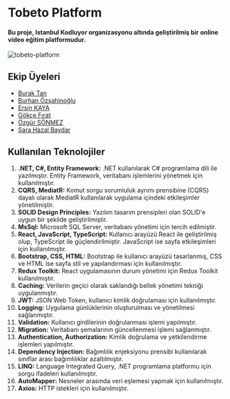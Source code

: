# Tobeto Platform 

#### Bu proje, Istanbul Kodluyor organizasyonu altında geliştirilmiş bir online video eğitim platformudur.  
  
![tobeto-platform](https://github.com/DotNetReactFullStack/TobetoPlatformCleanArchitecture/assets/129520646/1a49624f-c1bd-41a2-b409-a5d49c761c65)

## Ekip Üyeleri

- [Burak Tan](https://github.com/buraktann)  
- [Burhan Özşahinoğlu](https://github.com/burhan-xD)
- [Ersin KAYA](https://github.com/ersin-kaya) 
- [Gökçe Fırat](https://github.com/gokcefirat) 
- [Özgür SÖNMEZ](https://github.com/OzgurSonmez)  
- [Şara Hazal Baydar](https://github.com/sarahazalbaydar)


## Kullanılan Teknolojiler

1. **.NET, C#, Entity Framework:** .NET kullanılarak C# programlama dili ile yazılmıştır. Entity Framework, veritabanı işlemlerini yönetmek için kullanılmıştır.
2. **CQRS, MediatR:** Komut sorgu sorumluluk ayrımı prensibine (CQRS) dayalı olarak MediatR kullanılarak uygulama içindeki etkileşimler yönetilmiştir.
3. **SOLID Design Principles:** Yazılım tasarım prensipleri olan SOLID'e uygun bir şekilde geliştirilmiştir.
4. **MsSql:** Microsoft SQL Server, veritabanı yönetimi için tercih edilmiştir.
5. **React, JavaScript, TypeScript:** Kullanıcı arayüzü React ile geliştirilmiş olup, TypeScript ile güçlendirilmiştir. JavaScript ise sayfa etkileşimleri için kullanılmıştır.
6. **Bootstrap, CSS, HTML:** Bootstrap ile kullanıcı arayüzü tasarlanmış, CSS ve HTML ise sayfa stil ve yapılandırması için kullanılmıştır.
7. **Redux Toolkit:** React uygulamasının durum yönetimi için Redux Toolkit kullanılmıştır.
8. **Caching:** Verilerin geçici olarak saklandığı bellek yönetimi tekniği uygulanmıştır.
9. **JWT:** JSON Web Token, kullanıcı kimlik doğrulaması için kullanılmıştır.
10. **Logging:** Uygulama günlüklerinin oluşturulması ve yönetilmesi sağlanmıştır.
11. **Validation:** Kullanıcı girdilerinin doğrulanması işlemi yapılmıştır.
12. **Migration:** Veritabanı şemalarının güncellenmesi işlemi sağlanmıştır.
13. **Authentication, Authorization:** Kimlik doğrulama ve yetkilendirme işlemleri yapılmıştır.
14. **Dependency Injection:** Bağımlılık enjeksiyonu prensibi kullanılarak sınıflar arası bağımlılıklar azaltılmıştır.
15. **LINQ:** Language Integrated Query, .NET programlama platformu için sorgu ifadeleri kullanılmıştır.
16. **AutoMapper:** Nesneler arasında veri eşlemesi yapmak için kullanılmıştır.
17. **Axios:** HTTP istekleri için kullanılmıştır.
